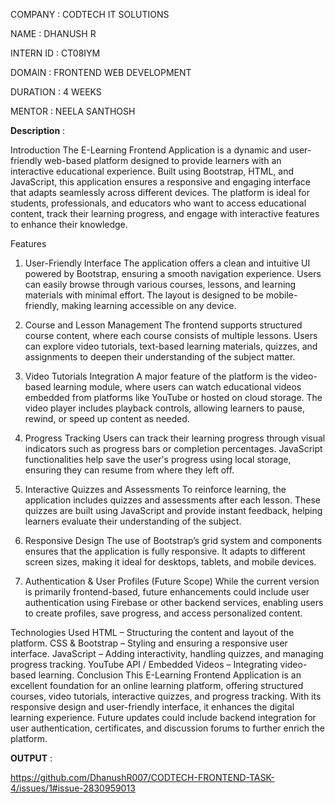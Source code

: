 COMPANY : CODTECH IT SOLUTIONS

NAME : DHANUSH R

INTERN ID : CT08IYM

DOMAIN : FRONTEND WEB DEVELOPMENT

DURATION : 4 WEEKS

MENTOR : NEELA SANTHOSH

**Description** : 

Introduction
The E-Learning Frontend Application is a dynamic and user-friendly web-based platform designed to provide learners with an interactive educational experience. Built using Bootstrap, HTML, and JavaScript, this application ensures a responsive and engaging interface that adapts seamlessly across different devices. The platform is ideal for students, professionals, and educators who want to access educational content, track their learning progress, and engage with interactive features to enhance their knowledge.

Features
1. User-Friendly Interface
The application offers a clean and intuitive UI powered by Bootstrap, ensuring a smooth navigation experience. Users can easily browse through various courses, lessons, and learning materials with minimal effort. The layout is designed to be mobile-friendly, making learning accessible on any device.

2. Course and Lesson Management
The frontend supports structured course content, where each course consists of multiple lessons. Users can explore video tutorials, text-based learning materials, quizzes, and assignments to deepen their understanding of the subject matter.

3. Video Tutorials Integration
A major feature of the platform is the video-based learning module, where users can watch educational videos embedded from platforms like YouTube or hosted on cloud storage. The video player includes playback controls, allowing learners to pause, rewind, or speed up content as needed.

4. Progress Tracking
Users can track their learning progress through visual indicators such as progress bars or completion percentages. JavaScript functionalities help save the user's progress using local storage, ensuring they can resume from where they left off.

5. Interactive Quizzes and Assessments
To reinforce learning, the application includes quizzes and assessments after each lesson. These quizzes are built using JavaScript and provide instant feedback, helping learners evaluate their understanding of the subject.

6. Responsive Design
The use of Bootstrap’s grid system and components ensures that the application is fully responsive. It adapts to different screen sizes, making it ideal for desktops, tablets, and mobile devices.

7. Authentication & User Profiles (Future Scope)
While the current version is primarily frontend-based, future enhancements could include user authentication using Firebase or other backend services, enabling users to create profiles, save progress, and access personalized content.

Technologies Used
HTML – Structuring the content and layout of the platform.
CSS & Bootstrap – Styling and ensuring a responsive user interface.
JavaScript – Adding interactivity, handling quizzes, and managing progress tracking.
YouTube API / Embedded Videos – Integrating video-based learning.
Conclusion
This E-Learning Frontend Application is an excellent foundation for an online learning platform, offering structured courses, video tutorials, interactive quizzes, and progress tracking. With its responsive design and user-friendly interface, it enhances the digital learning experience. Future updates could include backend integration for user authentication, certificates, and discussion forums to further enrich the platform.


**OUTPUT** : 

https://github.com/DhanushR007/CODTECH-FRONTEND-TASK-4/issues/1#issue-2830959013

